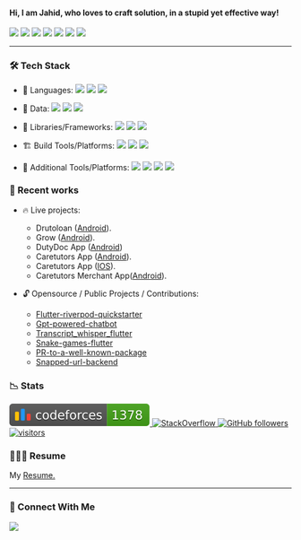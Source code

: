 #### Hi, I am Jahid, who loves to craft solution, in a stupid yet effective way!

[![](https://img.shields.io/badge/linkedin-%230077B5.svg?&style=for-the-badge&logo=linkedin&logoColor=white)](https://www.linkedin.com/in/thejahid/)
[![](https://img.shields.io/badge/StackOverflow-FE7A16?style=for-the-badge&logo=stackoverflow&logoColor=white)](https://stackoverflow.com/users/14652317/xahid-rocks)
[![](https://img.shields.io/badge/LeetCode-%23FFA116.svg?style=for-the-badge&logo=leetcode&logoColor=white)](https://leetcode.com/iamthejahid/)
[![](https://img.shields.io/badge/Codeforces-1F8ACB.svg?style=for-the-badge&logo=codeforces&logoColor=white)](https://codeforces.com/profile/xahid_71)
[![](https://img.shields.io/badge/Medium-12100E?style=for-the-badge&logo=medium&logoColor=white)](https://medium.com/@iamthejahid)
[![](https://img.shields.io/badge/twitter-%231DA1F2.svg?&style=for-the-badge&logo=twitter&logoColor=white)](https://twitter.com/Iamthe_Jahid)
[![](https://img.shields.io/badge/dev.to-0A0A0A?style=for-the-badge&logo=dev.to&logoColor=white)](https://dev.to/iamthejahid)

---
<h3> 🛠️ Tech Stack</h3>

- 🔧 Languages: 
    ![](https://img.shields.io/badge/-Dart-0A1A2F?style=flat&logo=Dart)
    ![](https://img.shields.io/badge/-JavaScript-0A1A2F?style=flat&logo=javascript)
    ![](https://img.shields.io/badge/-TypeScript-0A1A2F?style=flat&logo=typescript)

- 💾 Data: 
    ![](https://img.shields.io/badge/-hive-0A1A2F?style=flat)
    ![](https://img.shields.io/badge/-sqflite-0A1A2F?style=flat&logo=sqflite)
    ![](https://img.shields.io/badge/-MongoDB-0A1A2F?style=flat&logo=mongodb)

- 🧰 Libraries/Frameworks:
    ![](https://img.shields.io/badge/-Flutter-0A1A2F?style=flat&logo=flutter)
    ![](https://img.shields.io/badge/-React_Native-0A1A2F?style=flat&logo=react)
    ![](https://img.shields.io/badge/-Node.JS-0A1A2F?style=flat&logo=node.js)

- 🏗️ Build Tools/Platforms:
    ![](https://img.shields.io/badge/-Firebase-0A1A2F?style=flat&logo=Firebase)
    ![](https://img.shields.io/badge/-Android_Studio-0A1A2F?style=flat&logo=android)
    ![](https://img.shields.io/badge/-Xcode-0A1A2F?style=flat&logo=xcode)

  
- 🧩 Additional Tools/Platforms:
    ![](https://img.shields.io/badge/-Git-0A1A2F?style=flat&logo=git)
    ![](https://img.shields.io/badge/-Android-0A1A2F?style=flat&logo=Android)
    ![](https://img.shields.io/badge/-Arduino-0A1A2F?style=flat&logo=Arduino)
    ![](https://img.shields.io/badge/-Postman-0A1A2F?style=flat&logo=postman)


<h3> 💼 Recent works</h3>

- 🔥 Live projects:
    - Drutoloan ([Android](https://play.google.com/store/apps/details?id=com.drutoloan)).
    - Grow ([Android](https://play.google.com/store/apps/details?id=com.heidelberg.compass)).
    - DutyDoc App ([Android](https://play.google.com/store/apps/details?id=com.dutydoc.app&hl=en&gl=US))
    - Caretutors App ([Android](https://play.google.com/store/apps/details?id=com.caretutors)).
    - Caretutors App ([IOS](https://apps.apple.com/app/caretutors/id1607736513)).
    - Caretutors Merchant App([Android](https://play.google.com/store/apps/details?id=com.caretutors_merchant)).

- 🔓 Opensource / Public Projects / Contributions:
    - [Flutter-riverpod-quickstarter](https://github.com/leveorxyz/flutter-riverpod-quickstart)
    - [Gpt-powered-chatbot](https://github.com/iamthejahid/gpt_powered_chatbot)
    - [Transcript_whisper_flutter](https://github.com/iamthejahid/transcript_whisper_flutter)
    - [Snake-games-flutter](https://github.com/iamthejahid/flutter_snake_game)
    - [PR-to-a-well-known-package](https://github.com/Pilaba/TopModalSheet/pull/6)
    - [Snapped-url-backend](https://github.com/iamthejahid/snappedUrl_backend)

<h3> 📉 Stats</h3>

<a href="https://codeforces.com/profile/xahid_71">
  <img alt="cf_ratings"
  src="https://raw.githubusercontent.com/iamthejahid/cf_handler/main/output/max_rating.svg" />
</a>
<a href="https://stackoverflow.com/users/14652317/xahid-rocks">
  <img alt="StackOverflow"
  src="https://stackoverflow-badge.vercel.app/?userID=14652317" />
</a>
<a href="https://github.com/iamthejahid?tab=followers">
    <img alt="GitHub followers" src="https://img.shields.io/github/followers/iamthejahid?color=green&logo=github">
</a>
<a href="https://github.com/iamthejahid/">
    <img src="https://komarev.com/ghpvc/?username=iamthejahid" alt="visitors" />
</a>

<h3> 👨🏻‍💻 Resume</h3>

My [Resume.](files/resume.pdf)

---
<h3> 🤙 Connect With Me </h3>

[![](https://img.shields.io/badge/Gmail-D14836?style=for-the-badge&logo=gmail&logoColor=white)](mailto:jahid.info97@gmail.com)

